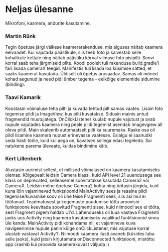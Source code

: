 # Neljas ülesanne
Mikrofoni, kaamera, andurite kasutamine.

### Martin Rünk
Tegin õpetuse järgi väikese kaamerarakenduse, mis alguses näitab kaamera eelvaadet. 
Kui vajutada päästikule, siis teeb foto ja salvestab selle kohalikule kettale ning näitab päästiku kõrval viimase foto pisipilti. Soovi korral saab teha järgmiseid pilte. 
Koodi poolelt tuli rakenduse build.gradle'i faili lisada cameraX teegid. Manifestis tuli lisada loa küsimise sätted, et saaks kaamerat kasutada. Üldiselt oli õpetus arusaadav. Samas oli mõned kohad aegunud ja need pidi ümber tegema - eelkõige elementide sidumine (binding).

### Taavi Kamarik
Koostasin võimaluse teha pilti ja kuvada tehtud pilt samas vaates. 
Lisain foto tegemise pildi ja ImageView, kus pilti kuvatakse. Sidusin mainis antud fragmendid muutujatega. OnClickListener kuulab nupule vajutust ja avab nupule vajutades kaamera ning peale pildi tegemist asendab Imagevgiew all oleva pildi. Main skaleerib automaatselt pilti ka suuremaks.
Raske osa oli pildi lisamine kaamera nupust erinevasse vaatesse. Esialgu ei saanudki seda hästi tööle, kuid kui aega on, kavatsen sellega edasi tegeleda. Sai natukene parema ülevaate, kuidas bindimine käib.

### Kert Lillenberk
Alustasin uurimist sellest, et millised võimalused on kaamera kasutamiseks olemas. Kõigepealt leidsin Camera klassi, kuid API level 21 uuendusega see klass on deprecated, selleasemel soovitatakse kasutada Camera2 või CameraX. Leidsin mõne õpetuse Camera2 kohta ning üritasin järgida, kuid kuna lõin vajaminevad funktsioonid MainActivity sees ja reaalne pildi tegemise/kuvamise soov oli ühe teise Fragmenti sees, siis asi mul ei töötanud. Teadmatusest ja kogemuste puudumise tõttu proovisin funktsioone keevitada soovitud Fragmenti sisse, kuid niimoodi see ei tööta, sest Fragment pigem haldab UI'd. Lahenduseks oli luua vastava Fragmenti jaoks uus Activity ning kaamera kasutamiseks vajalikud funktsioonid sinna üle kanda. MainActivity pidi kohandama nii, et vajamineva kuva navigeerimise nupule panin külge onClickListener, mis vajutuse korral alustab vastavat Activity't. Niimoodi kaamera ilusti avaneb (küsides luba selle jaoks), kuid jätsin kirjutamata onDisconnected funktsiooni, mistõttu app crashib kui proovida kaamerakuvast väljuda :)
